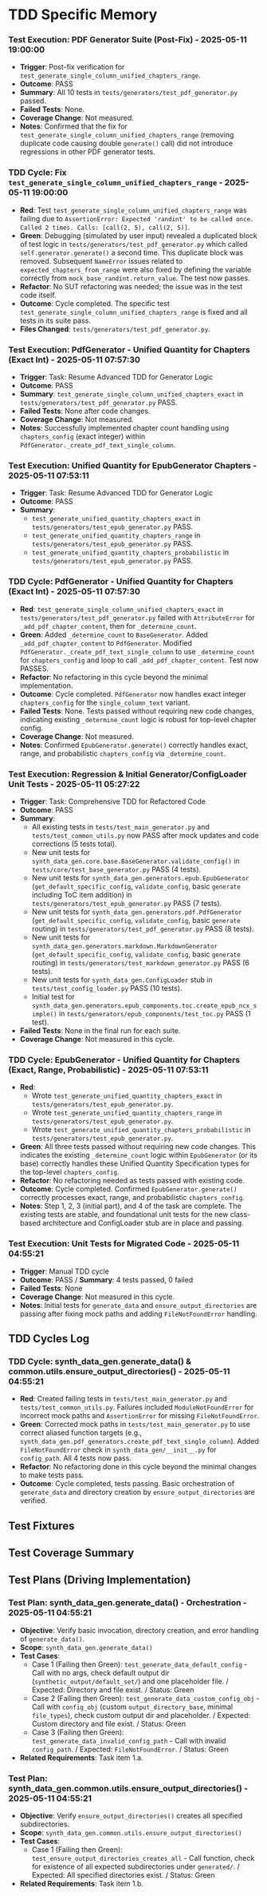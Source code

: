 # TDD Specific Memory
<!-- Entries below should be added reverse chronologically (newest first) -->
### Test Execution: PDF Generator Suite (Post-Fix) - 2025-05-11 19:00:00
- **Trigger**: Post-fix verification for `test_generate_single_column_unified_chapters_range`.
- **Outcome**: PASS
- **Summary**: All 10 tests in `tests/generators/test_pdf_generator.py` passed.
- **Failed Tests**: None.
- **Coverage Change**: Not measured.
- **Notes**: Confirmed that the fix for `test_generate_single_column_unified_chapters_range` (removing duplicate code causing double `generate()` call) did not introduce regressions in other PDF generator tests.

### TDD Cycle: Fix `test_generate_single_column_unified_chapters_range` - 2025-05-11 19:00:00
- **Red**: Test `test_generate_single_column_unified_chapters_range` was failing due to `AssertionError: Expected 'randint' to be called once. Called 2 times. Calls: [call(2, 5), call(2, 5)]`.
- **Green**: Debugging (simulated by user input) revealed a duplicated block of test logic in `tests/generators/test_pdf_generator.py` which called `self.generator.generate()` a second time. This duplicate block was removed. Subsequent `NameError` issues related to `expected_chapters_from_range` were also fixed by defining the variable correctly from `mock_base_randint.return_value`. The test now passes.
- **Refactor**: No SUT refactoring was needed; the issue was in the test code itself.
- **Outcome**: Cycle completed. The specific test `test_generate_single_column_unified_chapters_range` is fixed and all tests in its suite pass.
- **Files Changed**: `tests/generators/test_pdf_generator.py`.
### Test Execution: PdfGenerator - Unified Quantity for Chapters (Exact Int) - 2025-05-11 07:57:30
- **Trigger**: Task: Resume Advanced TDD for Generator Logic
- **Outcome**: PASS
- **Summary**: `test_generate_single_column_unified_chapters_exact` in `tests/generators/test_pdf_generator.py` PASS.
- **Failed Tests**: None after code changes.
- **Coverage Change**: Not measured.
- **Notes**: Successfully implemented chapter count handling using `chapters_config` (exact integer) within `PdfGenerator._create_pdf_text_single_column`.
### Test Execution: Unified Quantity for EpubGenerator Chapters - 2025-05-11 07:53:11
- **Trigger**: Task: Resume Advanced TDD for Generator Logic
- **Outcome**: PASS
- **Summary**:
    - `test_generate_unified_quantity_chapters_exact` in `tests/generators/test_epub_generator.py` PASS.
    - `test_generate_unified_quantity_chapters_range` in `tests/generators/test_epub_generator.py` PASS.
    - `test_generate_unified_quantity_chapters_probabilistic` in `tests/generators/test_epub_generator.py` PASS.
### TDD Cycle: PdfGenerator - Unified Quantity for Chapters (Exact Int) - 2025-05-11 07:57:30
- **Red**: `test_generate_single_column_unified_chapters_exact` in `tests/generators/test_pdf_generator.py` failed with `AttributeError` for `_add_pdf_chapter_content`, then for `_determine_count`.
- **Green**: Added `_determine_count` to `BaseGenerator`. Added `_add_pdf_chapter_content` to `PdfGenerator`. Modified `PdfGenerator._create_pdf_text_single_column` to use `_determine_count` for `chapters_config` and loop to call `_add_pdf_chapter_content`. Test now PASSES.
- **Refactor**: No refactoring in this cycle beyond the minimal implementation.
- **Outcome**: Cycle completed. `PdfGenerator` now handles exact integer `chapters_config` for the `single_column_text` variant.
- **Failed Tests**: None. Tests passed without requiring new code changes, indicating existing `_determine_count` logic is robust for top-level chapter config.
- **Coverage Change**: Not measured.
- **Notes**: Confirmed `EpubGenerator.generate()` correctly handles exact, range, and probabilistic `chapters_config` via `_determine_count`.
### Test Execution: Regression &amp; Initial Generator/ConfigLoader Unit Tests - 2025-05-11 05:27:22
- **Trigger**: Task: Comprehensive TDD for Refactored Code
- **Outcome**: PASS
- **Summary**:
    - All existing tests in `tests/test_main_generator.py` and `tests/test_common_utils.py` now PASS after mock updates and code corrections (5 tests total).
    - New unit tests for `synth_data_gen.core.base.BaseGenerator.validate_config()` in `tests/core/test_base_generator.py` PASS (4 tests).
    - New unit tests for `synth_data_gen.generators.epub.EpubGenerator` (`get_default_specific_config`, `validate_config`, basic `generate` including ToC item addition) in `tests/generators/test_epub_generator.py` PASS (7 tests).
    - New unit tests for `synth_data_gen.generators.pdf.PdfGenerator` (`get_default_specific_config`, `validate_config`, basic `generate` routing) in `tests/generators/test_pdf_generator.py` PASS (8 tests).
    - New unit tests for `synth_data_gen.generators.markdown.MarkdownGenerator` (`get_default_specific_config`, `validate_config`, basic `generate` routing) in `tests/generators/test_markdown_generator.py` PASS (6 tests).
    - New unit tests for `synth_data_gen.ConfigLoader` stub in `tests/test_config_loader.py` PASS (10 tests).
    - Initial test for `synth_data_gen.generators.epub_components.toc.create_epub_ncx_simple()` in `tests/generators/epub_components/test_toc.py` PASS (1 test).
- **Failed Tests**: None in the final run for each suite.
- **Coverage Change**: Not measured in this cycle.
### TDD Cycle: EpubGenerator - Unified Quantity for Chapters (Exact, Range, Probabilistic) - 2025-05-11 07:53:11
- **Red**:
    - Wrote `test_generate_unified_quantity_chapters_exact` in `tests/generators/test_epub_generator.py`.
    - Wrote `test_generate_unified_quantity_chapters_range` in `tests/generators/test_epub_generator.py`.
    - Wrote `test_generate_unified_quantity_chapters_probabilistic` in `tests/generators/test_epub_generator.py`.
- **Green**: All three tests passed without requiring new code changes. This indicates the existing `_determine_count` logic within `EpubGenerator` (or its base) correctly handles these Unified Quantity Specification types for the top-level `chapters_config`.
- **Refactor**: No refactoring needed as tests passed with existing code.
- **Outcome**: Cycle completed. Confirmed `EpubGenerator.generate()` correctly processes exact, range, and probabilistic `chapters_config`.
- **Notes**: Step 1, 2, 3 (initial part), and 4 of the task are complete. The existing tests are stable, and foundational unit tests for the new class-based architecture and ConfigLoader stub are in place and passing.
### Test Execution: Unit Tests for Migrated Code - 2025-05-11 04:55:21
- **Trigger**: Manual TDD cycle
- **Outcome**: PASS / **Summary**: 4 tests passed, 0 failed
- **Failed Tests**: None
- **Coverage Change**: Not measured in this cycle.
- **Notes**: Initial tests for `generate_data` and `ensure_output_directories` are passing after fixing mock paths and adding `FileNotFoundError` handling.

## TDD Cycles Log
<!-- Append TDD cycle outcomes using the format below -->
### TDD Cycle: synth_data_gen.generate_data() &amp; common.utils.ensure_output_directories() - 2025-05-11 04:55:21
- **Red**: Created failing tests in `tests/test_main_generator.py` and `tests/test_common_utils.py`. Failures included `ModuleNotFoundError` for incorrect mock paths and `AssertionError` for missing `FileNotFoundError`.
- **Green**: Corrected mock paths in `tests/test_main_generator.py` to use correct aliased function targets (e.g., `synth_data_gen.pdf_generators.create_pdf_text_single_column`). Added `FileNotFoundError` check in `synth_data_gen/__init__.py` for `config_path`. All 4 tests now pass.
- **Refactor**: No refactoring done in this cycle beyond the minimal changes to make tests pass.
- **Outcome**: Cycle completed, tests passing. Basic orchestration of `generate_data` and directory creation by `ensure_output_directories` are verified.

## Test Fixtures
<!-- Append new fixtures using the format below -->

## Test Coverage Summary
<!-- Update coverage summary using the format below -->

## Test Plans (Driving Implementation)
<!-- Append new test plans using the format below -->
### Test Plan: synth_data_gen.generate_data() - Orchestration - 2025-05-11 04:55:21
- **Objective**: Verify basic invocation, directory creation, and error handling of `generate_data()`.
- **Scope**: `synth_data_gen.generate_data()`
- **Test Cases**:
    - Case 1 (Failing then Green): `test_generate_data_default_config` - Call with no args, check default output dir (`synthetic_output/default_set/`) and one placeholder file. / Expected: Directory and file exist. / Status: Green
    - Case 2 (Failing then Green): `test_generate_data_custom_config_obj` - Call with `config_obj` (custom `output_directory_base`, minimal `file_types`), check custom output dir and placeholder. / Expected: Custom directory and file exist. / Status: Green
    - Case 3 (Failing then Green): `test_generate_data_invalid_config_path` - Call with invalid `config_path`. / Expected: `FileNotFoundError`. / Status: Green
- **Related Requirements**: Task item 1.a.

### Test Plan: synth_data_gen.common.utils.ensure_output_directories() - 2025-05-11 04:55:21
- **Objective**: Verify `ensure_output_directories()` creates all specified subdirectories.
- **Scope**: `synth_data_gen.common.utils.ensure_output_directories()`
- **Test Cases**:
    - Case 1 (Failing then Green): `test_ensure_output_directories_creates_all` - Call function, check for existence of all expected subdirectories under `generated/`. / Expected: All specified directories exist. / Status: Green
- **Related Requirements**: Task item 1.b.